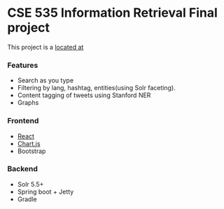 # CSE 535 Information Retrieval Final project #

This project is a [located at](http://ec2-54-213-82-135.us-west-2.compute.amazonaws.com/)
### Features ###

* Search as you type
* Filtering by lang, hashtag, entities(using Solr faceting).
* Content tagging of tweets using Stanford NER
* Graphs

### Frontend ###

* [React](https://facebook.github.io/react/)
* [Chart.js](http://www.chartjs.org/)
* Bootstrap

### Backend ###

* Solr 5.5+
* Spring boot + Jetty
* Gradle